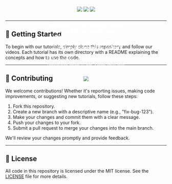 <div align="center" style="position: relative;">
  <div style="position: absolute; top: 50%; left: 50%; transform: translate(-50%, -50%); color: white;">
    <h1>🚀 Easy Coding Tutorial 🚀</h1>
    <p>👨‍💻👩‍💻 Making Web Development a Breeze</p>
    <a href="mailto:ecoding45@gmail.com"><img src="https://img.shields.io/badge/Email-ecoding45%40gmail.com-%23D14836?style=for-the-badge&logo=gmail&logoColor=white"></a>
    <a href="https://www.instagram.com/easycodingtutorial/"><img src="https://img.shields.io/badge/Instagram-%40easycodingtutorial-%23E4405F?style=for-the-badge&logo=instagram&logoColor=white"></a>
    <a href="https://www.youtube.com/c/EasyCodingTutorial"><img src="https://img.shields.io/badge/YouTube-Easy%20Coding%20Tutorial-%23FF0000?style=for-the-badge&logo=youtube&logoColor=white"></a>
    <br><br>
    <p><b>Welcome to Easy Coding Tutorial! We're here to simplify web development with over 400+ projects on our YouTube channel. Join us as we demystify coding!</b><br><br>This repository contains the code and resources used in our video tutorials.</p>
    <br>
    <a href="https://www.buymeacoffee.com/EasyCodTut"><img src="https://img.shields.io/badge/Support%20Us-Buy%20Us%20a%20Coffee!-%23FFDD00?style=for-the-badge&logo=buy-me-a-coffee&logoColor=black"></a>
  </div>
</div>

---

## 🚀 Getting Started

To begin with our tutorials, simply clone this repository and follow our videos. Each tutorial has its own directory with a README explaining the concepts and how to use the code.

---

## 🤝 Contributing

We welcome contributions! Whether it's reporting issues, making code improvements, or suggesting new tutorials, follow these steps:

1. Fork this repository.
2. Create a new branch with a descriptive name (e.g., "fix-bug-123").
3. Make your changes and commit them with a clear message.
4. Push your changes to your fork.
5. Submit a pull request to merge your changes into the main branch.

We'll review your changes promptly and provide feedback.

---

## 📝 License

All code in this repository is licensed under the MIT license. See the [LICENSE](LICENSE) file for more details.

